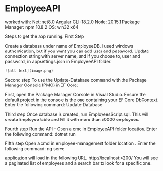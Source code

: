 # EmployeeAPI
worked with:
Net: net8.0
Angular CLI: 18.2.0
Node: 20.15.1
Package Manager: npm 10.8.2
OS: win32 x64

Steps to get the app running.
First Step

Create a database under name of EmployeeDB. I used windows authentication, but if you want you can add user and password. 
Update connection string with server name, and if you choose to, user and password, in appsettings.json in EmployeeAPI folder.




    ![alt text](image.png)

Second step
To use the Update-Database command with the Package Manager Console (PMC) in EF Core:

First, open the Package Manager Console in Visual Studio.
Ensure the default project in the console is the one containing your EF Core DbContext.
Enter the following command:
Update-Database

Third step
Once database is created, run EmployeesScript.sql. This will create Employee table and Fill it with more than 50000 employees.

Fourth step
Run the API - Open a cmd in EmployeeAPI folder location.
Enter the following command:
dotnet run

Fifth step
Open a cmd in employee-management folder location .
Enter the following command:
ng serve

application will load in the following URL.
http://localhost:4200/
You will see a paginated list of employees and a search bar to look for a specific one.